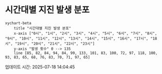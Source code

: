 # 시간대별 지진 발생 분포

```mermaid
xychart-beta
    title "시간대별 지진 발생 분포"
    x-axis ["0시", "1시", "2시", "3시", "4시", "5시", "6시", "7시", "8시", "9시", "10시", "11시", "12시", "13시", "14시", "15시", "16시", "17시", "18시", "19시", "20시", "21시", "22시", "23시"]
    y-axis "발생 횟수" 0 --> 135
    line [85, 82, 84, 94, 84, 99, 133, 101, 83, 100, 72, 97, 118, 100, 93, 83, 65, 68, 76, 83, 70, 71, 97, 65]
```

업데이트 시간: 2025-07-18 14:04:45
